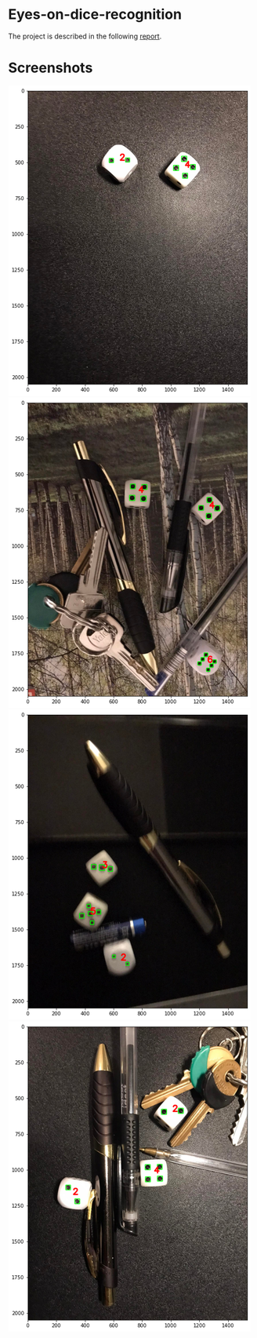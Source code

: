 # Eyes-on-dice-recognition
The project is described in the following [report](Eyelets_recognition/Sprawozdanie-KCK.pdf).
# Screenshots
![1](screenshots/1.png)
![2](screenshots/2.png)
![3](screenshots/3.png)
![4](screenshots/4.png)

